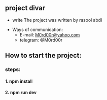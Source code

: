 ## project divar

- write The project was written by rasool abdi

* Ways of communication:
  - E-mail: M0rd00r@yahoo.com
  - telegram: @M0rd00r

## How to start the project:

### steps:

#### 1. npm install

#### 2. npm run dev
